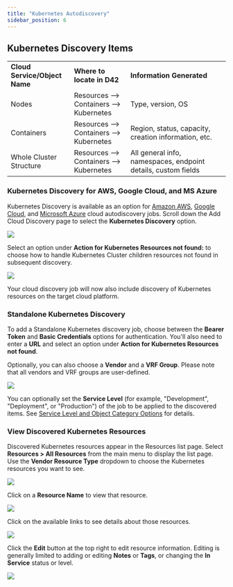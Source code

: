 ```yaml
---
title: "Kubernetes Autodiscovery"
sidebar_position: 6
---
```


## Kubernetes Discovery Items

<table><tbody><tr><td><strong>Cloud Service/Object Name</strong></td><td><strong>Where to locate in D42</strong></td><td><strong>Information</strong>&nbsp;<strong>Generated</strong></td></tr><tr><td>Nodes</td><td>Resources --&gt; Containers --&gt; Kubernetes</td><td>Type, version, OS</td></tr><tr><td>Containers</td><td>Resources --&gt; Containers --&gt; Kubernetes</td><td>Region, status, capacity, creation information, etc.</td></tr><tr><td>Whole Cluster Structure</td><td>Resources --&gt; Containers --&gt; Kubernetes</td><td>All general info, namespaces, endpoint details, custom fields</td></tr></tbody></table>

### Kubernetes Discovery for AWS, Google Cloud, and MS Azure

Kubernetes Discovery is available as an option for [Amazon AWS](auto-discovery/cloud-auto-discovery/aws-autodiscovery.mdx), [Google Cloud](auto-discovery/cloud-auto-discovery/google-cloud-platform-autodiscovery.md), and [Microsoft Azure](auto-discovery/cloud-auto-discovery/azure-autodiscovery.md) cloud autodiscovery jobs. Scroll down the Add Cloud Discovery page to select the **Kubernetes Discovery** option.

![](/assets/images/discovery_cloud_platforms_autodiscovery_kubernetes-autodiscovery1.png)

Select an option under **Action for Kubernetes Resources not found:** to choose how to handle Kubernetes Cluster children resources not found in subsequent discovery.

![](/assets/images/discovery_cloud_platforms_autodiscovery_kubernetes-autodiscovery2.png)

Your cloud discovery job will now also include discovery of Kubernetes resources on the target cloud platform.

### Standalone Kubernetes Discovery

To add a Standalone Kubernetes discovery job, choose between the **Bearer Token** and **Basic Credentials** options for authentication. You'll also need to enter a **URL** and select an option under **Action for Kubernetes Resources not found**.

Optionally, you can also choose a **Vendor** and a **VRF Group**. Please note that all vendors and VRF groups are user-defined.

![](/assets/images/discovery_cloud_platforms_autodiscovery_kubernetes-autodiscovery3.png)

You can optionally set the **Service Level** (for example, "Development", "Deployment", or "Production") of the job to be applied to the discovered items. See [Service Level and Object Category Options](index.mdx#service-level-and-object-category-options) for details.

### View Discovered Kubernetes Resources

Discovered Kubernetes resources appear in the Resources list page. Select **Resources > All Resources** from the main menu to display the list page. Use the **Vendor Resource Type** dropdown to choose the Kubernetes resources you want to see.

![](/assets/images/discovery_cloud_platforms_autodiscovery_kubernetes-autodiscovery4.png)

Click on a **Resource Name** to view that resource.

![](/assets/images/discovery_cloud_platforms_autodiscovery_kubernetes-autodiscovery5.png)

Click on the available links to see details about those resources.

![](/assets/images/discovery_cloud_platforms_autodiscovery_kubernetes-autodiscovery6.png)

Click the **Edit** button at the top right to edit resource information. Editing is generally limited to adding or editing **Notes** or **Tags**, or changing the **In Service** status or level.

![](/assets/images/discovery_cloud_platforms_autodiscovery_kubernetes-autodiscovery7.png)
